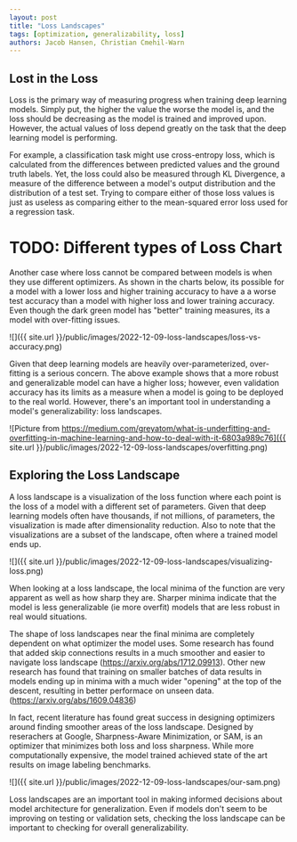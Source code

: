 ```yaml
---
layout: post
title: "Loss Landscapes"
tags: [optimization, generalizability, loss]
authors: Jacob Hansen, Christian Cmehil-Warn
---
```



## Lost in the Loss

Loss is the primary way of measuring progress when training deep learning models. Simply put, the higher the value the worse the model is, and the loss should be decreasing as the model is trained and improved upon. However, the actual values of loss depend greatly on the task that the deep learning model is performing.


For example, a classification task might use cross-entropy loss, which is calculated from the differences between predicted values and the ground truth labels. Yet, the loss could also be measured through KL Divergence, a measure of the difference between a model's output distribution and the distribution of a test set. Trying to compare either of those loss values is just as useless as comparing either to the mean-squared error loss used for a regression task. 

# TODO: Different types of Loss Chart

Another case where loss cannot be compared between models is when they use different optimizers. As shown in the charts below, its possible for a model with a lower loss and higher training accuracy to have a a worse test accuracy than a model with higher loss and lower training accuracy. Even though the dark green model has "better" training measures, its a model with over-fitting issues.

![]({{ site.url }}/public/images/2022-12-09-loss-landscapes/loss-vs-accuracy.png)

Given that deep learning models are heavily over-parameterized, over-fitting is a serious concern. The above example shows that a more robust and generalizable model can have a higher loss; however, even validation accuracy has its limits as a measure when a model is going to be deployed to the real world. However, there's an important tool in understanding a model's generalizability: loss landscapes.

![Picture from https://medium.com/greyatom/what-is-underfitting-and-overfitting-in-machine-learning-and-how-to-deal-with-it-6803a989c76]({{ site.url }}/public/images/2022-12-09-loss-landscapes/overfitting.png)


## Exploring the Loss Landscape

A loss landscape is a visualization of the loss function where each point is the loss of a model with a different set of parameters. Given that deep learning models often have thousands, if not millions, of parameters, the visualization is made after dimensionality reduction. Also to note that the visualizations are a subset of the landscape, often where a trained model ends up. 


![]({{ site.url }}/public/images/2022-12-09-loss-landscapes/visualizing-loss.png)

When looking at a loss landscape, the local minima of the function are very apparent as well as how sharp they are. Sharper minima indicate that the model is less generalizable (ie more overfit) models that are less robust in real would situations.

The shape of loss landscapes near the final minima are completely dependent on what optimizer the model uses. Some research has found that added skip connections results in a much smoother and easier to navigate loss landscape (https://arxiv.org/abs/1712.09913). Other new research has found that training on smaller batches of data results in models ending up in minima with a much wider "opening" at the top of the descent, resulting in better performace on unseen data. (https://arxiv.org/abs/1609.04836) 

In fact, recent literature has found great success in designing optimizers around finding smoother areas of the loss landscape. Designed by reserachers at Google, Sharpness-Aware Minimization, or SAM, is an optimizer that minimizes both loss and loss sharpness. While more computationally expensive, the model trained achieved state of the art results on image labeling benchmarks.

![]({{ site.url }}/public/images/2022-12-09-loss-landscapes/our-sam.png)

Loss landscapes are an important tool in making informed decisions about model architecture for generalization. Even if models don't seem to be improving on testing or validation sets, checking the loss landscape can be important to checking for overall generalizability. 

